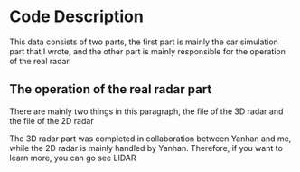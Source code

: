 # Code Description

This data consists of two parts, the first part is mainly the car simulation part that I wrote, and the other part is mainly responsible for the operation of the real radar.



## The operation of the real radar part

There are mainly two things in this paragraph, the file of the 3D radar and the file of the 2D radar

The 3D radar part was completed in collaboration between Yanhan and me, while the 2D radar is mainly handled by Yanhan. Therefore, if you want to learn more, you can go see LIDAR